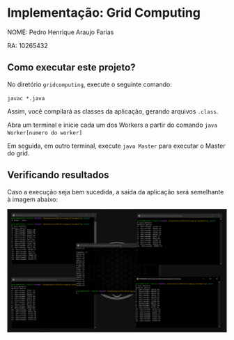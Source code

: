 # Implementação: Grid Computing
NOME: Pedro Henrique Araujo Farias

RA: 10265432

## Como executar este projeto?
No diretório `gridcomputing`, execute o seguinte comando:

`javac *.java`

Assim, você compilará as classes da aplicação, gerando arquivos `.class`.

Abra um terminal e inicie cada um dos Workers a partir do comando `java Worker[numero do worker]`

Em seguida, em outro terminal, execute `java Master` para executar o Master do grid.

## Verificando resultados
Caso a execução seja bem sucedida, a saída da aplicação será semelhante à imagem abaixo:

![execucao](./execucao.png)